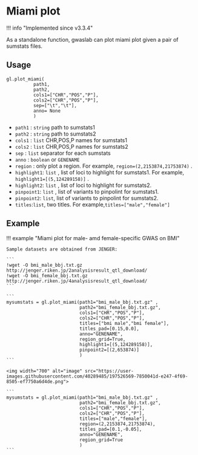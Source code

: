 # Miami plot

!!! info "Implemented since v3.3.4"

As a standalone function, gwaslab can plot miami plot given a pair of sumstats files.

## Usage

```
gl.plot_miami( 
          path1,
          path2,
          cols1=["CHR","POS","P"],
          cols2=["CHR","POS","P"],
          sep=["\t","\t"],
          anno= None
          )
```

- `path1` : `string` path to sumstats1
- `path2` : `string` path to sumstats2
- `cols1` : `list` CHR,POS,P names for sumstats1
- `cols2` : `list` CHR,POS,P names for sumstats2
- `sep`   : `list` separator for each sumstats
- `anno`  : `boolean` or `GENENAME`
- `region` : only plot a region. For example, `region=(2,2153874,21753874)` .
- `highlight1`: `list` , list of loci to highlight for sumstats1. For example, `highlight1=[(5,124289158)]` .
- `highlight2`: `list` , list of loci to highlight for sumstats2. 
- `pinpoint1`: `list` , list of variants to pinpolint for sumstats1.
- `pinpoint2`: `list`,  list of variants to pinpolint for sumstats2.
- `titles`:`list`, two titles. For example,`titles=["male","female"]`


## Example

!!! example "Miami plot for male- amd female-specific GWAS on BMI"
    
    Sample datasets are obtained from JENGER:
    
    ```
    !wget -O bmi_male_bbj.txt.gz http://jenger.riken.jp/2analysisresult_qtl_download/
    !wget -O bmi_female_bbj.txt.gz http://jenger.riken.jp/4analysisresult_qtl_download/
    ```
    
    ```
    mysumstats = gl.plot_miami(path1="bmi_male_bbj.txt.gz" ,
                               path2="bmi_female_bbj.txt.gz",
                               cols1=["CHR","POS","P"],
                               cols2=["CHR","POS","P"],
                               titles=["bmi male","bmi female"],
                               titles_pad=[0.15,0.0],
                               anno="GENENAME",
                               region_grid=True,
                               highlight1=[(5,124289158)],
                               pinpoint2=[(2,653874)]
                               )
    ```
    
    <img width="700" alt="image" src="https://user-images.githubusercontent.com/40289485/197526569-7850041d-e247-4f69-8505-ef7750a6d4de.png">
    
    ```
    mysumstats = gl.plot_miami(path1="bmi_male_bbj.txt.gz" ,
                               path2="bmi_female_bbj.txt.gz",
                               cols1=["CHR","POS","P"],
                               cols2=["CHR","POS","P"],
                               titles=["male","female"],
                               region=(2,2153874,21753874),
                               titles_pad=[0.1,-0.05],
                               anno="GENENAME",
                               region_grid=True
                               )
    ```

